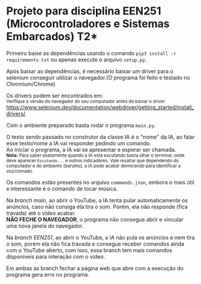 
# Projeto para disciplina EEN251 (Microcontroladores e Sistemas Embarcados) T2*

Primeiro baixe as dependências usando o comando ```pip3 install -r requirements.txt``` ou apenas execute o arquivo ```setup.py```.

Após baixar as dependências, é necessário baixar um driver para o selenium conseguir utilizar o navegador.(O programa foi feito e testado no Chromium/Chrome)

Os drivers podem ser encontrados em: <br>
<sub>Verifique a versão do navegador do seu computador antes de baixar o driver.</sub><br>
https://www.selenium.dev/documentation/webdriver/getting_started/install_drivers/

Com o ambiente preparado basta rodar o programa ```main.py```.

O texto sendo passado no construtor da classe IA é o "nome" da IA, ao falar esse texto/nome a IA vai responder pedindo um comando.<br>
Ao iniciar o programa, a IA vai se apresentar e esperar ser chamada.<br>
<sub>**Nota:** Para saber exatamente quando a IA está escutando basta olhar o terminal, onde deve aparecer ```Escutando...``` e outros indicadores. Vale resaltar que dependendo do computador e do ambiente (barulho), a IA pode acabar demorando para identificar a voz/comado.</sub>

Os comandos estão presentes no arquivo ```commands.json```, embora o mais útil e interessante é o comando de tocar música.

Na *branch main*, ao abrir o YouTube, a IA tenta pular automaticamente os anúncios, caso não consiga ela tira o som. Porém, ela não responde (fica travada) até o vídeo acabar.<br>
**NÃO FECHE O NAVEGADOR**, o programa não consegue abrir e vincular uma nova janela do navegador.

Na *branch EEN251*, ao abrir o YouTube, a IA não pula os anúncios e nem tira o som, porém ela não fica travada e consegue receber comandos ainda com o YouTube aberto, com isso, essa branch tem mais comandos disponíveis para interação com o vídeo.

Em ambas as branch fechar a página web que abre com a execução do programa gera erro no programa.
